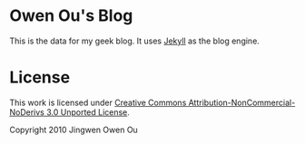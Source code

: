 # Owen Ou's Blog

This is the data for my geek blog. It uses [Jekyll][1] as the blog engine. 

# License

This work is licensed under [Creative Commons Attribution-NonCommercial-NoDerivs 3.0 Unported License][2].

[1]: http://github.com/mojombo/jekyll/
[2]: http://creativecommons.org/licenses/by-nc-nd/3.0/


Copyright 2010 Jingwen Owen Ou